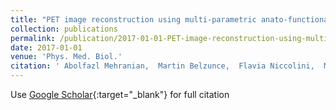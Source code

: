 ```yaml
---
title: "PET image reconstruction using multi-parametric anato-functional priors"
collection: publications
permalink: /publication/2017-01-01-PET-image-reconstruction-using-multi-parametric-anato-functional-priors
date: 2017-01-01
venue: 'Phys. Med. Biol.'
citation: ' Abolfazl Mehranian,  Martin Belzunce,  Flavia Niccolini,  Marios Politis,  Claudia Prieto,  Federico Turkheimer,  Alexander Hammers,  Andrew Reader, &quot;PET image reconstruction using multi-parametric anato-functional priors.&quot; Phys. Med. Biol., 2017.'
---
```

Use [Google Scholar](https://scholar.google.com/scholar?q=PET+image+reconstruction+using+multi+parametric+anato+functional+priors){:target="_blank"} for full citation